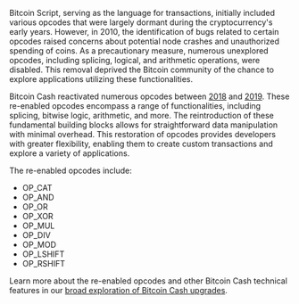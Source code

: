 Bitcoin Script, serving as the language for transactions, initially included various opcodes that were largely dormant during the cryptocurrency's early years. However, in 2010, the identification of bugs related to certain opcodes raised concerns about potential node crashes and unauthorized spending of coins. As a precautionary measure, numerous unexplored opcodes, including splicing, logical, and arithmetic operations, were disabled. This removal deprived the Bitcoin community of the chance to explore applications utilizing these functionalities.

Bitcoin Cash reactivated numerous opcodes between [2018](https://upgradespecs.bitcoincashnode.org/may-2018-reenabled-opcodes/) and [2019](https://github.com/bitcoincashorg/bitcoincash.org/commit/545cc027bc86c85dcbe478d1e82a40c2572bc2b5#diff-075fd7ce9e54a5f721a38cfe43e556064fa64708f65e9410405ba74f48acbe6c). These re-enabled opcodes encompass a range of functionalities, including splicing, bitwise logic, arithmetic, and more. The reintroduction of these fundamental building blocks allows for straightforward data manipulation with minimal overhead. This restoration of opcodes provides developers with greater flexibility, enabling them to create custom transactions and explore a variety of applications.

The re-enabled opcodes include:

* OP_CAT
* OP_AND
* OP_OR
* OP_XOR
* OP_MUL
* OP_DIV
* OP_MOD
* OP_LSHIFT
* OP_RSHIFT

Learn more about the re-enabled opcodes and other Bitcoin Cash technical features in our [broad exploration of Bitcoin Cash upgrades](https://bchfaq.com/what-is-the-difference-between-bitcoin-and-bitcoin-cash-part-4/#bitcoin-cash-upgrades).